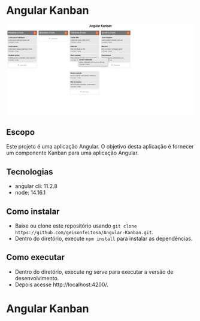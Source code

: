 # Angular Kanban

<p align="center">
  <a href="#">
    <img width="950" src="./src/assets/images/print.png">
  </a>
</p>

## Escopo

Este projeto é uma aplicação Angular.
O objetivo desta aplicação é fornecer um componente Kanban para uma aplicação Angular.

## Tecnologias

- angular cli: 11.2.8
- node: 14.16.1

## Como instalar

- Baixe ou clone este repositório usando `git clone https://github.com/geisonfeitosa/Angular-Kanban.git`.
- Dentro do diretório, execute `npm install` para instalar as dependências.

## Como executar

- Dentro do diretório, execute ng serve para executar a versão de desenvolvimento.
- Depois acesse http://localhost:4200/.

# Angular Kanban